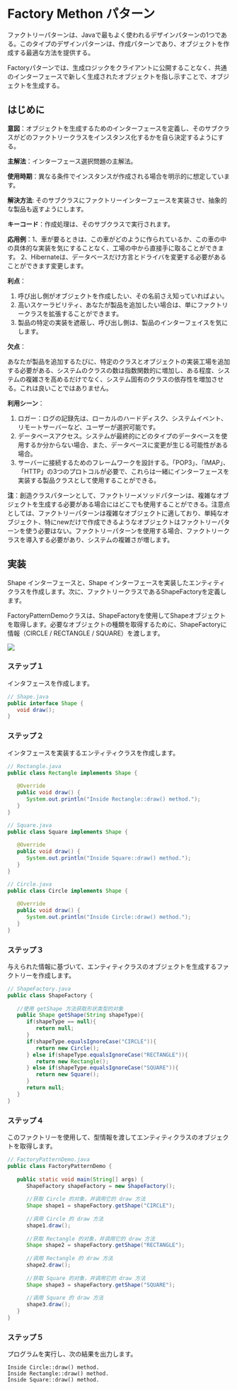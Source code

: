 # Factory Methon パターン

ファクトリーパターンは、Javaで最もよく使われるデザインパターンの1つである。このタイプのデザインパターンは、作成パターンであり、オブジェクトを作成する最適な方法を提供する。

Factoryパターンでは、生成ロジックをクライアントに公開することなく、共通のインターフェースで新しく生成されたオブジェクトを指し示すことで、オブジェクトを生成する。

## はじめに

**意図**：オブジェクトを生成するためのインターフェースを定義し、そのサブクラスがどのファクトリークラスをインスタンス化するかを自ら決定するようにする。

**主解法**：インターフェース選択問題の主解法。

**使用時期**：異なる条件でインスタンスが作成される場合を明示的に想定しています。

**解決方法**: そのサブクラスにファクトリーインターフェースを実装させ、抽象的な製品も返すようにします。

**キーコード**：作成処理は、そのサブクラスで実行されます。

**応用例**：1、車が要るときは、この車がどのように作られているか、この車の中の具体的な実装を気にすることなく、工場の中から直接手に取ることができます。 2、Hibernateは、データベースだけ方言とドライバを変更する必要があることができます変更します。

**利点**：

1. 呼び出し側がオブジェクトを作成したい、その名前さえ知っていればよい。
2. 高いスケーラビリティ、あなたが製品を追加したい場合は、単にファクトリークラスを拡張することができます。 
3. 製品の特定の実装を遮蔽し、呼び出し側は、製品のインターフェイスを気にします。

**欠点**：

あなたが製品を追加するたびに、特定のクラスとオブジェクトの実装工場を追加する必要がある、システムのクラスの数は指数関数的に増加し、ある程度、システムの複雑さを高めるだけでなく、システム固有のクラスの依存性を増加させる。これは良いことではありません。

**利用シーン**：

1. ロガー：ログの記録先は、ローカルのハードディスク、システムイベント、リモートサーバーなど、ユーザーが選択可能です。 
2. データベースアクセス。システムが最終的にどのタイプのデータベースを使用するか分からない場合、また、データベースに変更が生じる可能性がある場合。 
3. サーバーに接続するためのフレームワークを設計する。「POP3」、「IMAP」、「HTTP」の3つのプロトコルが必要で、これらは一緒にインターフェースを実装する製品クラスとして使用することができる。

**注**：創造クラスパターンとして、ファクトリーメソッドパターンは、複雑なオブジェクトを生成する必要がある場合にはどこでも使用することができる。注意点としては、ファクトリーパターンは複雑なオブジェクトに適しており、単純なオブジェクト、特にnewだけで作成できるようなオブジェクトはファクトリーパターンを使う必要はない。ファクトリーパターンを使用する場合、ファクトリークラスを導入する必要があり、システムの複雑さが増します。

## 実装

Shape インターフェースと、Shape インターフェースを実装したエンティティクラスを作成します。次に、ファクトリークラスであるShapeFactoryを定義します。

FactoryPatternDemoクラスは、ShapeFactoryを使用してShapeオブジェクトを取得します。必要なオブジェクトの種類を取得するために、ShapeFactoryに情報（CIRCLE / RECTANGLE / SQUARE）を渡します。

![](D:\Users\Iehana\Documents\Books\runoob-jp\design-pattern\img\AB6B814A-0B09-4863-93D6-1E22D6B07FF8.jpg)

### ステップ１

インタフェースを作成します。

```JAVA
// Shape.java
public interface Shape {
   void draw();
}
```

### ステップ２

インタフェースを実装するエンティティクラスを作成します。

```java
// Rectangle.java
public class Rectangle implements Shape {
 
   @Override
   public void draw() {
      System.out.println("Inside Rectangle::draw() method.");
   }
}
```

```java
// Square.java
public class Square implements Shape {
 
   @Override
   public void draw() {
      System.out.println("Inside Square::draw() method.");
   }
}
```

```java
// Circle.java
public class Circle implements Shape {
 
   @Override
   public void draw() {
      System.out.println("Inside Circle::draw() method.");
   }
}
```

### ステップ３

与えられた情報に基づいて、エンティティクラスのオブジェクトを生成するファクトリーを作成します。

```java
// ShapeFactory.java
public class ShapeFactory {
    
   //使用 getShape 方法获取形状类型的对象
   public Shape getShape(String shapeType){
      if(shapeType == null){
         return null;
      }        
      if(shapeType.equalsIgnoreCase("CIRCLE")){
         return new Circle();
      } else if(shapeType.equalsIgnoreCase("RECTANGLE")){
         return new Rectangle();
      } else if(shapeType.equalsIgnoreCase("SQUARE")){
         return new Square();
      }
      return null;
   }
}
```

### ステップ４

このファクトリーを使用して、型情報を渡してエンティティクラスのオブジェクトを取得します。

```java
// FactoryPatternDemo.java
public class FactoryPatternDemo {
 
   public static void main(String[] args) {
      ShapeFactory shapeFactory = new ShapeFactory();
 
      //获取 Circle 的对象，并调用它的 draw 方法
      Shape shape1 = shapeFactory.getShape("CIRCLE");
 
      //调用 Circle 的 draw 方法
      shape1.draw();
 
      //获取 Rectangle 的对象，并调用它的 draw 方法
      Shape shape2 = shapeFactory.getShape("RECTANGLE");
 
      //调用 Rectangle 的 draw 方法
      shape2.draw();
 
      //获取 Square 的对象，并调用它的 draw 方法
      Shape shape3 = shapeFactory.getShape("SQUARE");
 
      //调用 Square 的 draw 方法
      shape3.draw();
   }
}
```

### ステップ５

プログラムを実行し、次の結果を出力します。

```
Inside Circle::draw() method.
Inside Rectangle::draw() method.
Inside Square::draw() method.
```

